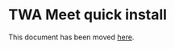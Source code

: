 # TWA Meet quick install

This document has been moved [here](https://jitsi.github.io/handbook/docs/devops-guide/devops-guide-quickstart).
